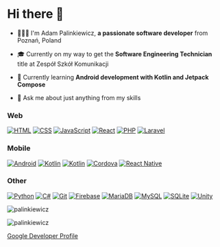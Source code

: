 # Hi there 👋
- 👨🏻‍💻 I'm Adam Palinkiewicz, **a passionate software developer** from Poznań, Poland
  
- 🎓 Currently on my way to get the **Software Engineering Technician** title at Zespół Szkół Komunikacji
  
- 🌱 Currently learning **Android development with Kotlin and Jetpack Compose**

- 💬 Ask me about just anything from my skills

### Web
[![HTML](https://img.shields.io/badge/html-black?style=for-the-badge&logo=html5)](https://www.w3schools.com/html/)
[![CSS](https://img.shields.io/badge/css-black?style=for-the-badge&logo=css3)](https://www.w3schools.com/css/)
[![JavaScript](https://img.shields.io/badge/javascript-black?style=for-the-badge&logo=javascript)](https://developer.mozilla.org/en-US/docs/Web/JavaScript)
[![React](https://img.shields.io/badge/react-black?style=for-the-badge&logo=react)](https://reactjs.org/)
[![PHP](https://img.shields.io/badge/php-black?style=for-the-badge&logo=php)](https://www.php.net/)
[![Laravel](https://img.shields.io/badge/laravel-black?style=for-the-badge&logo=laravel)](https://laravel.com/)
### Mobile
[![Android](https://img.shields.io/badge/android-black?style=for-the-badge&logo=android)](https://developer.android.com)
[![Kotlin](https://img.shields.io/badge/kotlin-black?style=for-the-badge&logo=kotlin)](https://kotlinlang.org)
[![Kotlin](https://img.shields.io/badge/jetpack%20compose-black?style=for-the-badge&logo=jetpackcompose)](https://developer.android.com/jetpack/compose)
[![Cordova](https://img.shields.io/badge/cordova-black?style=for-the-badge&logo=apachecordova)](https://cordova.apache.org/)
[![React Native](https://img.shields.io/badge/react%20native-black?style=for-the-badge&logo=react)](https://reactnative.dev/)
### Other
[![Python](https://img.shields.io/badge/python-black?style=for-the-badge&logo=python)](https://www.python.org)
[![C#](https://img.shields.io/badge/c%23-black?style=for-the-badge&logo=csharp)](https://learn.microsoft.com/en-us/dotnet/csharp/)
[![Git](https://img.shields.io/badge/git-black?style=for-the-badge&logo=git)](https://git-scm.com/)
[![Firebase](https://img.shields.io/badge/firebase-black?style=for-the-badge&logo=firebase)](https://firebase.google.com/)
[![MariaDB](https://img.shields.io/badge/mariadb-black?style=for-the-badge&logo=mariadb)](https://mariadb.org/)
[![MySQL](https://img.shields.io/badge/mysql-black?style=for-the-badge&logo=mysql)](https://www.mysql.com/)
[![SQLite](https://img.shields.io/badge/sqlite-black?style=for-the-badge&logo=sqlite)](https://www.sqlite.org/)
[![Unity](https://img.shields.io/badge/unity-black?style=for-the-badge&logo=unity)](https://unity.com/)

<p align="left"><img src="https://komarev.com/ghpvc/?username=palinkiewicz&label=Profile%20views&color=0e75b6&style=flat" alt="palinkiewicz" /></p>
<p><img align="center" src="https://github-readme-stats.vercel.app/api?username=palinkiewicz&show_icons=true&locale=en" alt="palinkiewicz" /></p>
<a href="https://developers.google.com/profile/u/Dakil" target="_blank">Google Developer Profile</a>
